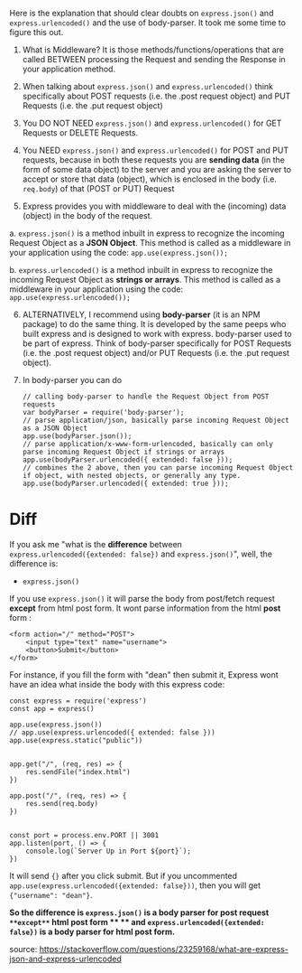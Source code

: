 Here is the explanation that should clear doubts on `express.json()` and `express.urlencoded()` and the use of body-parser.  It took me some time to figure this out.

 1. What is Middleware?  It is those methods/functions/operations that are called BETWEEN processing the Request and sending the Response in your application method.

 2. When talking about `express.json()` and `express.urlencoded()` think specifically about POST requests (i.e. the .post request object) and PUT Requests (i.e. the .put request object)

 3. You DO NOT NEED `express.json()` and `express.urlencoded()` for GET Requests or DELETE Requests.

 4. You NEED `express.json()` and `express.urlencoded()` for POST and PUT requests, because in both these requests you are **sending data** (in the form of some data object) to the server and you are asking the server to accept or store that data (object), which is enclosed in the body (i.e. `req.body`) of that (POST or PUT) Request 

 5. Express provides you with middleware to deal with the (incoming) data (object) in the body of the request.

  a. `express.json()` is a method inbuilt in express to recognize the incoming Request Object as a **JSON Object**.  This method is called as a middleware in your application using the code: `app.use(express.json());`

  b. `express.urlencoded()` is a method inbuilt in express to recognize the incoming Request Object as **strings or arrays**.  This method is called as a middleware in your application using the code: `app.use(express.urlencoded());`

 6. ALTERNATIVELY, I recommend using **body-parser** (it is an NPM package) to do the same thing.  It is developed by the same peeps who built express and is designed to work with express.  body-parser used to be part of express. Think of body-parser specifically for POST Requests (i.e. the .post request object) and/or PUT Requests (i.e. the .put request object).

 7. In body-parser you can do

        // calling body-parser to handle the Request Object from POST requests
        var bodyParser = require('body-parser');
        // parse application/json, basically parse incoming Request Object as a JSON Object 
        app.use(bodyParser.json());
        // parse application/x-www-form-urlencoded, basically can only parse incoming Request Object if strings or arrays
        app.use(bodyParser.urlencoded({ extended: false }));
        // combines the 2 above, then you can parse incoming Request Object if object, with nested objects, or generally any type.
        app.use(bodyParser.urlencoded({ extended: true }));

# Diff

If you ask me "what is the **difference** between `express.urlencoded({extended: false})` and `express.json()`", well, the difference is:

 - `express.json()`

If you use `express.json()` it will parse the body from post/fetch request **except** from html post form. It wont parse information from the html **post** form :

    <form action="/" method="POST">
        <input type="text" name="username">
        <button>Submit</button>
    </form>

For instance, if you fill the form with "dean" then submit it, Express wont have an idea what inside the body with this express code:

    const express = require('express')
    const app = express()
    
    app.use(express.json())
    // app.use(express.urlencoded({ extended: false }))
    app.use(express.static("public"))
    
    
    app.get("/", (req, res) => {
        res.sendFile("index.html")
    })
    
    app.post("/", (req, res) => {
        res.send(req.body)
    })
    
    
    const port = process.env.PORT || 3001
    app.listen(port, () => {
        console.log(`Server Up in Port ${port}`);
    })

It will send `{}` after you click submit. But if you uncommented `app.use(express.urlencoded({extended: false}))`,
then you will get `{"username": "dean"}`.

**So the difference is `express.json()` is a body parser for post request `**except**` html post form **
 ** and `express.urlencoded({extended: false})` is a body parser for html post form.**




source: https://stackoverflow.com/questions/23259168/what-are-express-json-and-express-urlencoded